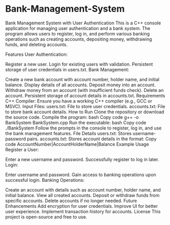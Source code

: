 # Bank-Management-System
Bank Management System with User Authentication
This is a C++ console application for managing user authentication and a bank system. The program allows users to register, log in, and perform various banking operations such as creating accounts, depositing money, withdrawing funds, and deleting accounts.

Features
User Authentication:

Register a new user.
Login for existing users with validation.
Persistent storage of user credentials in users.txt.
Bank Management:

Create a new bank account with account number, holder name, and initial balance.
Display details of all accounts.
Deposit money into an account.
Withdraw money from an account (with insufficient funds check).
Delete an account.
Persistent storage of account details in accounts.txt.
Requirements
C++ Compiler: Ensure you have a working C++ compiler (e.g., GCC or MSVC).
Input Files:
users.txt: File to store user credentials.
accounts.txt: File to store bank account details.
How to Run
Clone the repository or download the source code.
Compile the program:
bash
Copy code
g++ -o BankSystem BankSystem.cpp
Run the executable:
bash
Copy code
./BankSystem
Follow the prompts in the console to register, log in, and use the bank management features.
File Details
users.txt: Stores username-password pairs.
accounts.txt: Stores account details in the format:
Copy code
AccountNumber|AccountHolderName|Balance
Example Usage
Register a User:

Enter a new username and password.
Successfully register to log in later.
Login:

Enter username and password.
Gain access to banking operations upon successful login.
Banking Operations:

Create an account with details such as account number, holder name, and initial balance.
View all created accounts.
Deposit or withdraw funds from specific accounts.
Delete accounts if no longer needed.
Future Enhancements
Add encryption for user credentials.
Improve UI for better user experience.
Implement transaction history for accounts.
License
This project is open-source and free to use.
